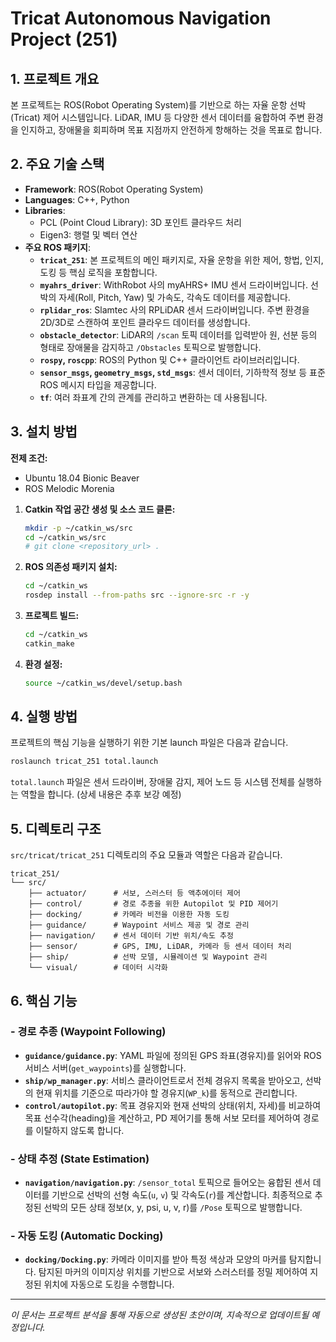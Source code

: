 # Tricat Autonomous Navigation Project (251)

## 1. 프로젝트 개요

본 프로젝트는 ROS(Robot Operating System)를 기반으로 하는 자율 운항 선박(Tricat) 제어 시스템입니다. LiDAR, IMU 등 다양한 센서 데이터를 융합하여 주변 환경을 인지하고, 장애물을 회피하며 목표 지점까지 안전하게 항해하는 것을 목표로 합니다.

## 2. 주요 기술 스택

- **Framework**: ROS(Robot Operating System)
- **Languages**: C++, Python
- **Libraries**:
    - PCL (Point Cloud Library): 3D 포인트 클라우드 처리
    - Eigen3: 행렬 및 벡터 연산
- **주요 ROS 패키지**:
    - **`tricat_251`**: 본 프로젝트의 메인 패키지로, 자율 운항을 위한 제어, 항법, 인지, 도킹 등 핵심 로직을 포함합니다.
    - **`myahrs_driver`**: WithRobot 사의 myAHRS+ IMU 센서 드라이버입니다. 선박의 자세(Roll, Pitch, Yaw) 및 가속도, 각속도 데이터를 제공합니다.
    - **`rplidar_ros`**: Slamtec 사의 RPLiDAR 센서 드라이버입니다. 주변 환경을 2D/3D로 스캔하여 포인트 클라우드 데이터를 생성합니다.
    - **`obstacle_detector`**: LiDAR의 `/scan` 토픽 데이터를 입력받아 원, 선분 등의 형태로 장애물을 감지하고 `/Obstacles` 토픽으로 발행합니다.
    - **`rospy`, `roscpp`**: ROS의 Python 및 C++ 클라이언트 라이브러리입니다.
    - **`sensor_msgs`, `geometry_msgs`, `std_msgs`**: 센서 데이터, 기하학적 정보 등 표준 ROS 메시지 타입을 제공합니다.
    - **`tf`**: 여러 좌표계 간의 관계를 관리하고 변환하는 데 사용됩니다.

## 3. 설치 방법

**전제 조건:**
- Ubuntu 18.04 Bionic Beaver
- ROS Melodic Morenia

1.  **Catkin 작업 공간 생성 및 소스 코드 클론:**
    ```bash
    mkdir -p ~/catkin_ws/src
    cd ~/catkin_ws/src
    # git clone <repository_url> .
    ```

2.  **ROS 의존성 패키지 설치:**
    ```bash
    cd ~/catkin_ws
    rosdep install --from-paths src --ignore-src -r -y
    ```

3.  **프로젝트 빌드:**
    ```bash
    cd ~/catkin_ws
    catkin_make
    ```

4.  **환경 설정:**
    ```bash
    source ~/catkin_ws/devel/setup.bash
    ```

## 4. 실행 방법

프로젝트의 핵심 기능을 실행하기 위한 기본 launch 파일은 다음과 같습니다.

```bash
roslaunch tricat_251 total.launch
```

`total.launch` 파일은 센서 드라이버, 장애물 감지, 제어 노드 등 시스템 전체를 실행하는 역할을 합니다. (상세 내용은 추후 보강 예정)

## 5. 디렉토리 구조

`src/tricat/tricat_251` 디렉토리의 주요 모듈과 역할은 다음과 같습니다.

```
tricat_251/
└── src/
    ├── actuator/      # 서보, 스러스터 등 액추에이터 제어
    ├── control/       # 경로 추종을 위한 Autopilot 및 PID 제어기
    ├── docking/       # 카메라 비전을 이용한 자동 도킹
    ├── guidance/      # Waypoint 서비스 제공 및 경로 관리
    ├── navigation/    # 센서 데이터 기반 위치/속도 추정
    ├── sensor/        # GPS, IMU, LiDAR, 카메라 등 센서 데이터 처리
    ├── ship/          # 선박 모델, 시뮬레이션 및 Waypoint 관리
    └── visual/        # 데이터 시각화
```

## 6. 핵심 기능

### - 경로 추종 (Waypoint Following)

- **`guidance/guidance.py`**: YAML 파일에 정의된 GPS 좌표(경유지)를 읽어와 ROS 서비스 서버(`get_waypoints`)를 실행합니다.
- **`ship/wp_manager.py`**: 서비스 클라이언트로서 전체 경유지 목록을 받아오고, 선박의 현재 위치를 기준으로 따라가야 할 경유지(`WP_k`)를 동적으로 관리합니다.
- **`control/autopilot.py`**: 목표 경유지와 현재 선박의 상태(위치, 자세)를 비교하여 목표 선수각(heading)을 계산하고, PD 제어기를 통해 서보 모터를 제어하여 경로를 이탈하지 않도록 합니다.

### - 상태 추정 (State Estimation)

- **`navigation/navigation.py`**: `/sensor_total` 토픽으로 들어오는 융합된 센서 데이터를 기반으로 선박의 선형 속도(`u`, `v`) 및 각속도(`r`)를 계산합니다. 최종적으로 추정된 선박의 모든 상태 정보(x, y, psi, u, v, r)를 `/Pose` 토픽으로 발행합니다.

### - 자동 도킹 (Automatic Docking)

- **`docking/Docking.py`**: 카메라 이미지를 받아 특정 색상과 모양의 마커를 탐지합니다. 탐지된 마커의 이미지상 위치를 기반으로 서보와 스러스터를 정밀 제어하여 지정된 위치에 자동으로 도킹을 수행합니다.

---

*이 문서는 프로젝트 분석을 통해 자동으로 생성된 초안이며, 지속적으로 업데이트될 예정입니다.*
